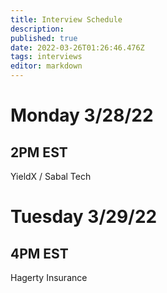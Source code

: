 ```yaml
---
title: Interview Schedule
description: 
published: true
date: 2022-03-26T01:26:46.476Z
tags: interviews
editor: markdown
---
```


# Monday 3/28/22 
## 2PM EST
YieldX / Sabal Tech
# Tuesday 3/29/22
## 4PM EST
Hagerty Insurance